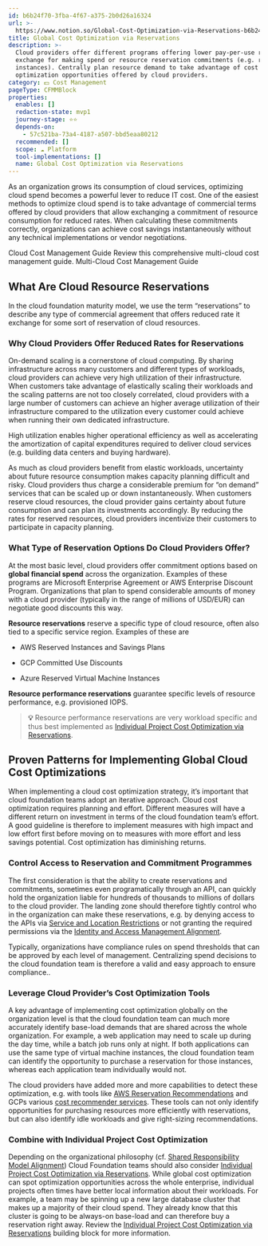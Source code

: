 ```yaml
---
id: b6b24f70-3fba-4f67-a375-2b0d26a16324
url: >-
  https://www.notion.so/Global-Cost-Optimization-via-Reservations-b6b24f703fba4f67a3752b0d26a16324
title: Global Cost Optimization via Reservations
description: >-
  Cloud providers offer different programs offering lower pay-per-use rates in
  exchange for making spend or resource reservation commitments (e.g. reserved
  instances). Centrally plan resource demand to take advantage of cost
  optimization opportunities offered by cloud providers. 
category: 💵 Cost Management
pageType: CFMMBlock
properties:
  enables: []
  redaction-state: mvp1
  journey-stage: ⭐️⭐️
  depends-on:
    - 57c521ba-73a4-4187-a507-bbd5eaa80212
  recommended: []
  scope: ☁️ Platform
  tool-implementations: []
  name: Global Cost Optimization via Reservations
---
```


As an organization grows its consumption of cloud services, optimizing cloud spend becomes a powerful lever to reduce IT cost. One of the easiest methods to optimize cloud spend is to take advantage of commercial terms offered by cloud providers that allow exchanging a commitment of resource consumption for reduced rates. When calculating these commitments correctly, organizations can achieve cost savings instantaneously without any technical implementations or vendor negotiations.

<!--notion-markdown-cms:raw-->
<CallToAction>
  <CtaHeader>Cloud Cost Management Guide</CtaHeader>
  <CtaText>Review this comprehensive multi-cloud cost management guide.</CtaText>
  <CtaButton class="btn-primary" url="https://www.meshcloud.io/2020/12/23/the-2021-guide-to-multi-cloud-billing-and-cost-management/">Multi-Cloud Cost Management Guide</CtaButton>
</CallToAction>

## What Are Cloud Resource Reservations

In the cloud foundation maturity model, we use the term “reservations” to describe any type of commercial agreement that offers reduced rate it exchange for some sort of reservation of cloud resources.

### Why Cloud Providers Offer Reduced Rates for Reservations

On-demand scaling is a cornerstone of cloud computing. By sharing infrastructure across many customers and different types of workloads, cloud providers can achieve very high utilization of their infrastructure. When customers take advantage of elastically scaling their workloads and the scaling patterns are not too closely correlated, cloud providers with a large number of customers can achieve an higher average utilization of their infrastructure compared to the utilization every customer could achieve when running their own dedicated infrastructure.

High utilization enables higher operational efficiency as well as accelerating the amortization of capital expenditures required to deliver cloud services (e.g. building data centers and buying hardware). 

As much as cloud providers benefit from elastic workloads, uncertainty about future resource consumption makes capacity planning difficult and risky. Cloud providers thus charge a considerable premium for “on demand” services that can be scaled up or down instantaneously. When customers reserve cloud resources, the cloud provider gains certainty about future consumption and can plan its investments accordingly. By reducing the rates for reserved resources, cloud providers incentivize their customers to participate in capacity planning.

### What Type of Reservation Options Do Cloud Providers Offer? 

At the most basic level, cloud providers offer commitment options based on **global financial spend** across the organization. Examples of these programs are Microsoft Enterprise Agreement or AWS Enterprise Discount Program. Organizations that plan to spend considerable amounts of money with a cloud provider (typically in the range of millions of USD/EUR) can negotiate good discounts this way. 

**Resource reservations** reserve a specific type of cloud resource, often also tied to a specific service region. Examples of these are

- AWS Reserved Instances and Savings Plans

- GCP Committed Use Discounts

- Azure Reserved Virtual Machine Instances

**Resource performance reservations** guarantee specific levels of resource performance, e.g. provisioned IOPS.

> **💡** Resource performance reservations are very workload specific and thus best implemented as [Individual Project Cost Optimization via Reservations](./individual-project-cost-optimization-via-reservations.md). 

## Proven Patterns for Implementing Global Cloud Cost Optimizations

When implementing a cloud cost optimization strategy, it’s important that cloud foundation teams adopt an iterative approach. Cloud cost optimization requires planning and effort. Different measures will have a different return on investment in terms of the cloud foundation team’s effort. A good guideline is therefore to implement measures with high impact and low effort first before moving on to measures with more effort and less savings potential. Cost optimization has diminishing returns.

### Control Access to Reservation and Commitment Programmes

The first consideration is that the ability to create reservations and commitments, sometimes even programatically through an API, can quickly hold the organization liable for hundreds of thousands to millions of dollars to the cloud provider. The landing zone should therefore tightly control who in the organization can make these reservations, e.g. by denying access to the APIs via [Service and Location Restrictions](../security-and-compliance/service-and-location-restrictions.md) or not granting the required permissions via the [Identity and Access Management Alignment](../iam/identity-and-access-management-alignment.md).

Typically, organizations have compliance rules on spend thresholds that can be approved by each level of management. Centralizing spend decisions to the cloud foundation team is therefore a valid and easy approach to ensure compliance.. 

### Leverage Cloud Provider’s Cost Optimization Tools

A key advantage of implementing cost optimization globally on the organization level is that the cloud foundation team can much more accurately identify base-load demands that are shared across the whole organization. For example, a web application may need to scale up during the day time, while a batch job runs only at night. If both applications can use the same type of virtual machine instances, the cloud foundation team can identify the opportunity to purchase a reservation for those instances, whereas each application team individually would not.

The cloud providers have added more and more capabilities to detect these optimization, e.g. with tools like [AWS Reservation Recommendations](https://docs.aws.amazon.com/cost-management/latest/userguide/ri-recommendations.html) and GCPs various [cost recommender services](https://cloud.google.com/recommender/docs/recommenders). These tools can not only identify opportunities for purchasing resources more efficiently with reservations, but can also identify idle workloads and give right-sizing recommendations.

### Combine with Individual Project Cost Optimization

Depending on the organizational philosophy (cf. [Shared Responsibility Model Alignment](../security-and-compliance/shared-responsibility-model-alignment.md)) Cloud Foundation teams should also consider [Individual Project Cost Optimization via Reservations](./individual-project-cost-optimization-via-reservations.md).  While global cost optimization can spot optimization opportunities across the whole enterprise, individual projects often times have better local information about their workloads. For example, a team may be spinning up a new large database cluster that makes up a majority of their cloud spend. They already know that this cluster is going to be always-on base-load and can therefore buy a reservation right away. Review the [Individual Project Cost Optimization via Reservations](./individual-project-cost-optimization-via-reservations.md) building block for more information.

